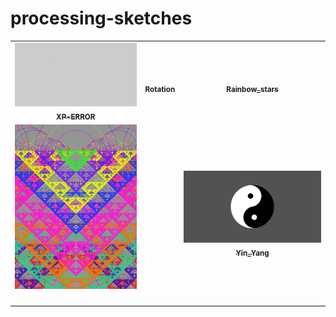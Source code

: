 # processing-sketches


<table>
  <tr>
    <td align="center">
<a href="https://github.com/saiphanindra1010/processing-sketches/tree/master/sketch-01(windows%20XP%20error)/error"><img src="https://github.com/saiphanindra1010/processing-sketches/blob/master/Sample-images/XP-error.gif" width="400px;" alt=""/>
<br />
<sub><b>XP-ERROR</b></sub>
</a>
<br/>
</td>
    <td align="center">
<a href="https://github.com/saiphanindra1010/processing-sketches/tree/master/sketch-02(rotating_earth)/rotating_earth"><img src="https://github.com/saiphanindra1010/processing-sketches/blob/master/Sample-images/rotating_earth.gif" width="400px;" alt=""/>
<br />
<sub><b>Rotation</b></sub>
</a>
<br/>
</td>

 <td align="center">
<a href="https://github.com/saiphanindra1010/processing-sketches/tree/master/sketch-03(rainbow%20stars)/rainbow_stars"><img src="https://github.com/saiphanindra1010/processing-sketches/blob/master/Sample-images/rainbow_stars.gif" width="400px;" alt=""/>
<br />
<sub><b>Rainbow_stars</b></sub>
</a>
<br/>
</td>
  </tr>
  
  <tr>
    <td align="center">
<a href="https://github.com/saiphanindra1010/processing-sketches/blob/master/sketch-04(recursive%20art)/recursive_art/recursive_art.pde"><img src="https://github.com/saiphanindra1010/processing-sketches/blob/master/Sample-images/recursive-art.gif" width="200px;" alt=""/>
<br />
<sub><b></b></sub>
</a>
<br/>
</td>
      <td align="center">
<a href="https://github.com/saiphanindra1010/processing-sketches/blob/master/sketch-05(Target%20particals)/target_particles/target_particles.pde"><img src="https://github.com/saiphanindra1010/processing-sketches/blob/master/Sample-images/TargetParticles.gif" width="400px;" alt=""/>
<br />
<sub><b></b></sub>
</a>
<br/>
</td>
      <td align="center">
<a href="https://github.com/saiphanindra1010/processing-sketches/blob/master/sketch-06(Yin%20yang)/Yin_Yang/Yin_Yang.pde"><img src="https://github.com/saiphanindra1010/processing-sketches/blob/master/Sample-images/Yin%20Yang.gif" width="400px;" alt=""/>
<br />
<sub><b>Yin_Yang</b></sub>
</a>
<br/>
</td>
</tr>

</table>
